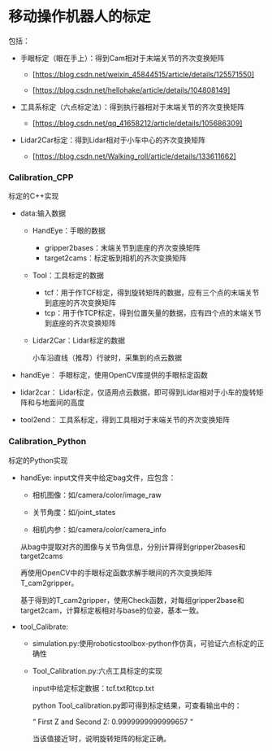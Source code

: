 # 移动操作机器人的标定

包括：

* 手眼标定（眼在手上）：得到Cam相对于末端关节的齐次变换矩阵
    * [https://blog.csdn.net/weixin_45844515/article/details/125571550]

    * [https://blog.csdn.net/hellohake/article/details/104808149]

* 工具系标定（六点标定法）：得到执行器相对于末端关节的齐次变换矩阵
    * [https://blog.csdn.net/qq_41658212/article/details/105686309]

* Lidar2Car标定：得到Lidar相对于小车中心的齐次变换矩阵
    * [https://blog.csdn.net/Walking_roll/article/details/133611662]

### Calibration_CPP
标定的C++实现

* data:输入数据

    * HandEye：手眼的数据

        * gripper2bases：末端关节到底座的齐次变换矩阵
        * target2cams：标定板到相机的齐次变换矩阵
    
    * Tool：工具标定的数据

        * tcf：用于作TCF标定，得到旋转矩阵的数据，应有三个点的末端关节到底座的齐次变换矩阵
        * tcp：用于作TCP标定，得到位置矢量的数据，应有四个点的末端关节到底座的齐次变换矩阵

    * Lidar2Car：Lidar标定的数据

        小车沿直线（推荐）行驶时，采集到的点云数据

* handEye： 手眼标定，使用OpenCV库提供的手眼标定函数

* lidar2car： Lidar标定，仅适用点云数据，即可得到Lidar相对于小车的旋转矩阵和与地面间的高度

* tool2end： 工具系标定，得到工具相对于末端关节的齐次变换矩阵


### Calibration_Python
标定的Python实现

* handEye: input文件夹中给定bag文件，应包含：

    * 相机图像：如/camera/color/image_raw

    * 关节角度：如/joint_states

    * 相机内参：如/camera/color/camera_info

    从bag中提取对齐的图像与关节角信息，分别计算得到gripper2bases和target2cams
    
    再使用OpenCV中的手眼标定函数求解手眼间的齐次变换矩阵T_cam2gripper。

    基于得到的T_cam2gripper，使用Check函数，对每组gripper2base和target2cam，计算标定板相对与base的位姿，基本一致。

* tool_Calibrate: 

    * simulation.py:使用roboticstoolbox-python作仿真，可验证六点标定的正确性

    * Tool_Calibration.py:六点工具标定的实现

        input中给定标定数据：tcf.txt和tcp.txt

        python Tool_calibration.py即可得到标定结果，可查看输出中的：

        “ First Z and Second Z: 0.9999999999999657 “

        当该值接近1时，说明旋转矩阵的标定正确。


